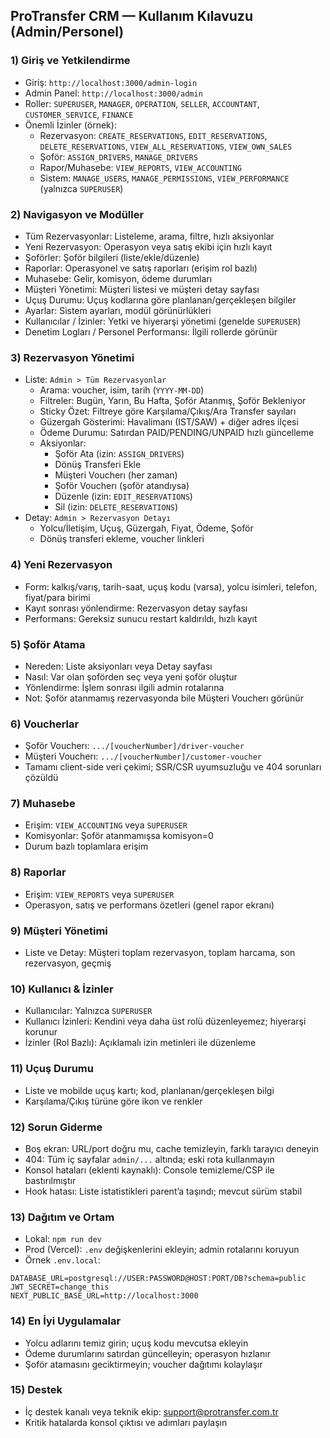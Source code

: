## ProTransfer CRM — Kullanım Kılavuzu (Admin/Personel)

### 1) Giriş ve Yetkilendirme
- Giriş: `http://localhost:3000/admin-login`
- Admin Panel: `http://localhost:3000/admin`
- Roller: `SUPERUSER`, `MANAGER`, `OPERATION`, `SELLER`, `ACCOUNTANT`, `CUSTOMER_SERVICE`, `FINANCE`
- Önemli İzinler (örnek):
  - Rezervasyon: `CREATE_RESERVATIONS`, `EDIT_RESERVATIONS`, `DELETE_RESERVATIONS`, `VIEW_ALL_RESERVATIONS`, `VIEW_OWN_SALES`
  - Şoför: `ASSIGN_DRIVERS`, `MANAGE_DRIVERS`
  - Rapor/Muhasebe: `VIEW_REPORTS`, `VIEW_ACCOUNTING`
  - Sistem: `MANAGE_USERS`, `MANAGE_PERMISSIONS`, `VIEW_PERFORMANCE` (yalnızca `SUPERUSER`)

### 2) Navigasyon ve Modüller
- Tüm Rezervasyonlar: Listeleme, arama, filtre, hızlı aksiyonlar
- Yeni Rezervasyon: Operasyon veya satış ekibi için hızlı kayıt
- Şoförler: Şoför bilgileri (liste/ekle/düzenle)
- Raporlar: Operasyonel ve satış raporları (erişim rol bazlı)
- Muhasebe: Gelir, komisyon, ödeme durumları
- Müşteri Yönetimi: Müşteri listesi ve müşteri detay sayfası
- Uçuş Durumu: Uçuş kodlarına göre planlanan/gerçekleşen bilgiler
- Ayarlar: Sistem ayarları, modül görünürlükleri
- Kullanıcılar / İzinler: Yetki ve hiyerarşi yönetimi (genelde `SUPERUSER`)
- Denetim Logları / Personel Performansı: İlgili rollerde görünür

### 3) Rezervasyon Yönetimi
- Liste: `Admin > Tüm Rezervasyonlar`
  - Arama: voucher, isim, tarih (`YYYY-MM-DD`)
  - Filtreler: Bugün, Yarın, Bu Hafta, Şoför Atanmış, Şoför Bekleniyor
  - Sticky Özet: Filtreye göre Karşılama/Çıkış/Ara Transfer sayıları
  - Güzergah Gösterimi: Havalimanı (IST/SAW) + diğer adres ilçesi
  - Ödeme Durumu: Satırdan PAID/PENDING/UNPAID hızlı güncelleme
  - Aksiyonlar:
    - Şoför Ata (izin: `ASSIGN_DRIVERS`)
    - Dönüş Transferi Ekle
    - Müşteri Voucherı (her zaman)
    - Şoför Voucherı (şoför atandıysa)
    - Düzenle (izin: `EDIT_RESERVATIONS`)
    - Sil (izin: `DELETE_RESERVATIONS`)
- Detay: `Admin > Rezervasyon Detayı`
  - Yolcu/İletişim, Uçuş, Güzergah, Fiyat, Ödeme, Şoför
  - Dönüş transferi ekleme, voucher linkleri

### 4) Yeni Rezervasyon
- Form: kalkış/varış, tarih-saat, uçuş kodu (varsa), yolcu isimleri, telefon, fiyat/para birimi
- Kayıt sonrası yönlendirme: Rezervasyon detay sayfası
- Performans: Gereksiz sunucu restart kaldırıldı, hızlı kayıt

### 5) Şoför Atama
- Nereden: Liste aksiyonları veya Detay sayfası
- Nasıl: Var olan şoförden seç veya yeni şoför oluştur
- Yönlendirme: İşlem sonrası ilgili admin rotalarına
- Not: Şoför atanmamış rezervasyonda bile Müşteri Voucherı görünür

### 6) Voucherlar
- Şoför Voucherı: `.../[voucherNumber]/driver-voucher`
- Müşteri Voucherı: `.../[voucherNumber]/customer-voucher`
- Tamamı client-side veri çekimi; SSR/CSR uyumsuzluğu ve 404 sorunları çözüldü

### 7) Muhasebe
- Erişim: `VIEW_ACCOUNTING` veya `SUPERUSER`
- Komisyonlar: Şoför atanmamışsa komisyon=0
- Durum bazlı toplamlara erişim

### 8) Raporlar
- Erişim: `VIEW_REPORTS` veya `SUPERUSER`
- Operasyon, satış ve performans özetleri (genel rapor ekranı)

### 9) Müşteri Yönetimi
- Liste ve Detay: Müşteri toplam rezervasyon, toplam harcama, son rezervasyon, geçmiş

### 10) Kullanıcı & İzinler
- Kullanıcılar: Yalnızca `SUPERUSER`
- Kullanıcı İzinleri: Kendini veya daha üst rolü düzenleyemez; hiyerarşi korunur
- İzinler (Rol Bazlı): Açıklamalı izin metinleri ile düzenleme

### 11) Uçuş Durumu
- Liste ve mobilde uçuş kartı; kod, planlanan/gerçekleşen bilgi
- Karşılama/Çıkış türüne göre ikon ve renkler

### 12) Sorun Giderme
- Boş ekran: URL/port doğru mu, cache temizleyin, farklı tarayıcı deneyin
- 404: Tüm iç sayfalar `admin/...` altında; eski rota kullanmayın
- Konsol hataları (eklenti kaynaklı): Console temizleme/CSP ile bastırılmıştır
- Hook hatası: Liste istatistikleri parent’a taşındı; mevcut sürüm stabil

### 13) Dağıtım ve Ortam
- Lokal: `npm run dev`
- Prod (Vercel): `.env` değişkenlerini ekleyin; admin rotalarını koruyun
- Örnek `.env.local`:
```
DATABASE_URL=postgresql://USER:PASSWORD@HOST:PORT/DB?schema=public
JWT_SECRET=change_this
NEXT_PUBLIC_BASE_URL=http://localhost:3000
```

### 14) En İyi Uygulamalar
- Yolcu adlarını temiz girin; uçuş kodu mevcutsa ekleyin
- Ödeme durumlarını satırdan güncelleyin; operasyon hızlanır
- Şoför atamasını geciktirmeyin; voucher dağıtımı kolaylaşır

### 15) Destek
- İç destek kanalı veya teknik ekip: support@protransfer.com.tr
- Kritik hatalarda konsol çıktısı ve adımları paylaşın
